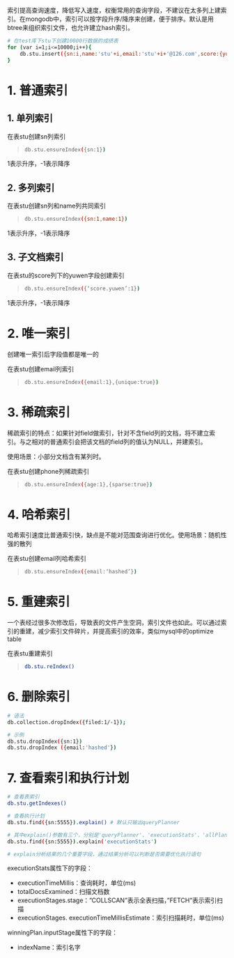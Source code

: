 索引提高查询速度，降低写入速度，权衡常用的查询字段，不建议在太多列上建索引。在mongodb中，索引可以按字段升序/降序来创建，便于排序。默认是用btree来组织索引文件，也允许建立hash索引。

```bash
# 在test库下stu下创建10000行数据的成绩表
for (var i=1;i<=10000;i++){
	db.stu.insert({sn:i,name:'stu'+i,email:'stu'+i+'@126.com',score:{yuwen:i%80,shuxue:i%90,yingyu:i%100}})
}
```

# 1. 普通索引

## 1. 单列索引

在表stu创建sn列索引

> ```bash
> db.stu.ensureIndex({sn:1})
> ```

1表示升序，-1表示降序

## 2. 多列索引

在表stu创建sn列和name列共同索引

> ```bash
> db.stu.ensureIndex({sn:1,name:1})
> ```

1表示升序，-1表示降序

## 3. 子文档索引

在表stu的score列下的yuwen字段创建索引

> ```bash
> db.stu.ensureIndex({‘score.yuwen’:1})
> ```

1表示升序，-1表示降序

# 2. 唯一索引

创建唯一索引后字段值都是唯一的

在表stu创建email列索引

> ```bash
> db.stu.ensureIndex({email:1},{unique:true})
> ```

# 3. 稀疏索引

稀疏索引的特点：如果针对field做索引，针对不含field列的文档，将不建立索引。与之相对的普通索引会把该文档的field列的值认为NULL，并建索引。

使用场景：小部分文档含有某列时。

在表stu创建phone列稀疏索引

> ```bash
> db.stu.ensureIndex({age:1},{sparse:true})
> ```

# 4. 哈希索引

哈希索引速度比普通索引快，缺点是不能对范围查询进行优化。使用场景：随机性强的散列

在表stu创建email列哈希索引

> ```bash
> db.stu.ensureIndex({email:‘hashed’})
> ```

# 5. 重建索引

一个表经过很多次修改后，导致表的文件产生空洞，索引文件也如此。可以通过索引的重建，减少索引文件碎片，并提高索引的效率，类似mysql中的optimize table

在表stu重建索引

>```bash
>db.stu.reIndex()
>```

# 6. 删除索引

```bash
# 语法
db.collection.dropIndex({filed:1/-1});

# 示例
db.stu.dropIndex({sn:1})
db.stu.dropIndex ({email:'hashed'})
```

# 7. 查看索引和执行计划

```bash
# 查看表索引
db.stu.getIndexes()

# 查看执行计划
db.stu.find({sn:5555}).explain() # 默认只输出queryPlanner

# 其中explain()参数有三个，分别是'queryPlanner'、'executionStats'、'allPlansExecution'
db.stu.find({sn:5555}).explain('executionStats')

# explain分析结果的几个重要字段，通过结果分析可以判断是否需要优化执行语句
```

executionStats属性下的字段：

- executionTimeMillis：查询耗时，单位(ms)
- totalDocsExamined：扫描文档数
- executionStages.stage：”COLLSCAN”表示全表扫描，”FETCH”表示索引扫描
- executionStages. executionTimeMillisEstimate：索引扫描耗时，单位(ms)

winningPlan.inputStage属性下的字段：

- indexName：索引名字